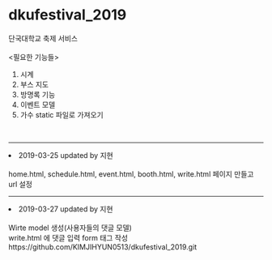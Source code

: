 # dkufestival_2019

단국대학교 축제 서비스
<br><br>
<필요한 기능들>

1. 시계<br>
2. 부스 지도<br>
3. 방명록 기능<br>
4. 이벤트 모델<br>
5. 가수 static 파일로 가져오기<br>

<br>
<hr>
<li>2019-03-25 updated by 지현<br><br>
home.html, schedule.html, event.html, booth.html, write.html 페이지 만들고 url 설정
<hr>
<li>2019-03-27 updated by 지현<br><br>
Wirte model 생성(사용자들의 댓글 모델)<br>
write.html 에 댓글 입력 form 태그 작성
https://github.com/KIMJIHYUN0513/dkufestival_2019.git
